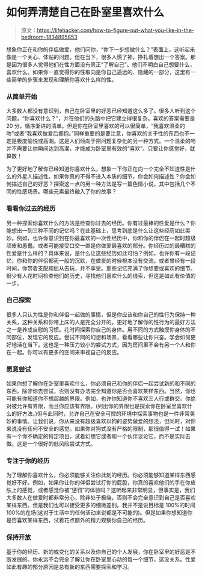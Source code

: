 # 如何弄清楚自己在卧室里喜欢什么

> 原文：<https://lifehacker.com/how-to-figure-out-what-you-like-in-the-bedroom-1834895853>

想象你正在和你的伴侣做爱，他们问你，“你下一步想做什么？”表面上，这听起来像是一个关心、体贴的问题。但在当下，很多人慌了神，挣扎着想出一个答案。那是因为很多人觉得他们在性方面没有真正“了解自己”。他们不明白自己想要什么，喜欢什么。如果你一直觉得你的性取向是你自己遥远的、隐藏的一部分，这里有一些简单的步骤来发现和理解你喜欢什么样的性。



### 从简单开始

大多数人都没有意识到，自己在卧室里的好恶已经知道这么多了。很多人听到这个问题，“你喜欢什么？”，并在他们的头脑中把它建立得很复杂。喜欢的答案需要是 20 分，循序渐进的清单。但是你在卧室里喜欢的可以很简单，“我喜欢温柔的吻”或者“我喜欢做爱后拥抱。”同样重要的是要注意，你喜欢的关于性的东西也不一定是极度愉悦或高潮。这是人们倾向于把问题复杂化的另一种方式。一个温柔的吻并不需要让你瞬间达到高潮，才能成为卧室里有效的“喜欢”。只要让你感觉好，就算数！

为了更好地了解你已经知道你喜欢什么，想象一下你正在向一个完全不知道性是什么的外星人描述性。如果你真的不得不进入本质的细节，你会如何描述性？你会如何描述自己的好恶？探索这一点的另一种方法是写一篇色情小说，其中包括几个不同的性感场景。哪些元素最终融入了你的故事？

### 看看你过去的经历

另一种探索你喜欢什么的方法是检查你过去的经历。你有过最棒的性爱是什么？你能想出一到三种不同的记忆吗？在此基础上，思考到底是什么让这些经历如此美妙。例如，也许你意识到在你最喜欢的一次性经历中，你和你的伴侣在一起时超级顽皮和愚蠢。或者可能接受口交一直是你做爱最喜欢的部分。你经历过的最糟糕的性爱是什么样的？具体来说，是什么让这些经历如此可怕？例如，也许你有一段记忆，你和你的伴侣都死一般的沉默，在做爱的时候根本没有交流。或者曾经有一段时间，你带着支配和屈从去玩，并不享受。那些记忆充满了你想要或喜欢的细节。很少有人花时间检查他们的历史，寻找他们喜欢什么的线索，但这是如此有价值的一步。

### 自己探索

很多人只认为性是你和伴侣一起做的事情，但是你应该和你自己的性行为保持一种关系，这种关系和你带上床的人是完全分开的。更好地了解你的性行为的最好方法之一是养成自慰的习惯。花时间探索你自己的身体。用不同的方式触摸你身体的不同部位，发现它的反应。尝试不同的幻想和场景，看看哪些让你兴奋。学会如何更好地活在当下。这也是一种压力较小的尝试方式，因为房间里不会有另一个人和你在一起。你可以有更多的空间来审视自己的反应。

### 愿意尝试

如果你想了解你在卧室里喜欢什么，你必须自己和你的伴侣一起尝试新的和不同的东西。除非你去尝试，否则没有办法完全知道你是否会喜欢某样东西。当然，你也可能有你知道你不想超越的界限。例如，也许你知道你不喜欢三人行或群交。你绝对被允许有界限，而且你应该有界限。(列出你的界限也是探索你在卧室里喜欢什么的好方法。)但与此同时，允许自己在安全可控的环境中探索事物也是一件非常美妙的事情。让我们说，你从来没有超级喜欢以狗的姿势做爱的想法，但同时，对你来说没有任何不安全的感觉。如果你对狗式没有严格的限制，那很值得一试！如果有一个你不确定的特定项目，试着幻想它或者和一个伙伴谈论它，而不是实际去做。这是一个很好的低风险尝试方式。

### 专注于你的经历

为了理解你喜欢什么，你必须能够关注你此刻的经历。你必须能够知道某样东西感觉好不好。例如，如果你让你的伴侣尝试打你的屁股，你真的喜欢他们的手在你皮肤上的感觉，或者感觉你被“惩罚”的体验吗？这听起来非常明显，但事实是，我们大多数人在做爱时都非常分心，除非处于极端，否则不会完全意识到自己是否喜欢某样东西。但是我们也可以接受更多的细微差别。我并不是说目标是 100%的时间 100%的在场(这对于生活中的任何活动来说都是不可能的)。但是如果你想知道你是否喜欢某样东西，试着花点额外的精力观察你自己的经历。

### 保持开放

基于你的经历、新的或变化的关系以及你自己的个人发展，你在卧室里的好恶是不断发展的。你永远不会完全了解让你在卧室里心动的每一个细节，这没关系。性爱如此有趣的部分原因是总有新的东西需要探索和学习。